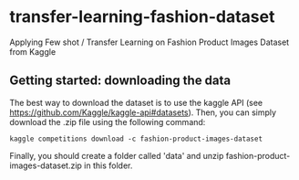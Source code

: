 # transfer-learning-fashion-dataset
Applying Few shot / Transfer Learning on Fashion Product Images Dataset​ from Kaggle

## Getting started: downloading the data
The best way to download the dataset is to use the kaggle API (see https://github.com/Kaggle/kaggle-api#datasets). Then, you can simply download the .zip file using the following command:

```{r, engine='bash', count_lines}
kaggle competitions download -c fashion-product-images-dataset
```

Finally, you should create a folder called 'data' and unzip fashion-product-images-dataset.zip in this folder.

